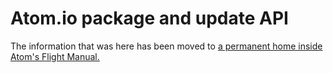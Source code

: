 # Atom.io package and update API

The information that was here has been moved to [a permanent home inside Atom's Flight Manual.](https://flight-manual.atom.io/atom-server-side-apis/)